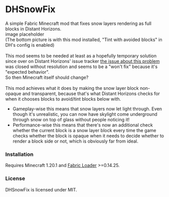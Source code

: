 # DHSnowFix
A simple Fabric Minecraft mod that fixes snow layers rendering as full blocks in Distant Horizons.\
image placeholder\
(The bottom picture is with this mod installed, "Tint with avoided blocks" in DH's config is enabled)\
\
This mod seems to be needed at least as a hopefully temporary solution since over on Distant Horizons' issue tracker [the issue about this problem](https://gitlab.com/distant-horizons-team/distant-horizons/-/issues/947) was closed without resolution and seems to be a "won't fix" because it's "expected behavior".\
So then Minecraft itself should change?\
\
This mod achieves what it does by making the snow layer block non-opaque and transparent, because that's what Distant Horizons checks for when it chooses blocks to avoid/tint blocks below with.
* Gameplay-wise this means that snow layers now let light through. Even though it's unrealistic, you can now have skylight come underground through snow on top of glass without people noticing it!
* Performance-wise this means that there's now an additional check whether the current block is a snow layer block every time the game checks whether the block is opaque when it needs to decide whether to render a block side or not, which is obviously far from ideal. 

### Installation
Requires Minecraft 1.20.1 and [Fabric Loader](https://fabricmc.net/) >=0.14.25.

### License
DHSnowFix is licensed under MIT.
